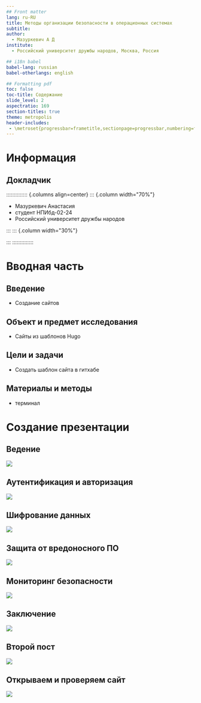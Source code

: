 ```yaml
---
## Front matter
lang: ru-RU
title: Методы организации безопасности в операционных системах
subtitle: 
author:
  - Мазуркевич А Д
institute:
  - Российский университет дружбы народов, Москва, Россия

## i18n babel
babel-lang: russian
babel-otherlangs: english

## Formatting pdf
toc: false
toc-title: Содержание
slide_level: 2
aspectratio: 169
section-titles: true
theme: metropolis
header-includes:
 - \metroset{progressbar=frametitle,sectionpage=progressbar,numbering=fraction}
---
```


# Информация

## Докладчик

:::::::::::::: {.columns align=center}
::: {.column width="70%"}

  * Мазуркевич Анастасия
  * студент НПИбд-02-24
  * Российский университет дружбы народов

:::
::: {.column width="30%"}


:::
::::::::::::::

# Вводная часть

## Введение

- Создание сайтов

## Объект и предмет исследования

- Сайты из шаблонов Hugo

## Цели и задачи

- Создать шаблон сайта в гитхабе

## Материалы и методы

- терминал

# Создание презентации

## Ведение

![](./image/1.png)

## Аутентификация и авторизация

![](./image/2.png)

## Шифрование данных

![](./image/3.png)

## Защита от вредоносного ПО

![](./image/4.png)

## Мониторинг безопасности

![](./image/5.png)

## Заключение

![](./image/6.png)

## Второй пост

![](./image/7.png)

## Открываем и проверяем сайт

![](./image/8.png)
